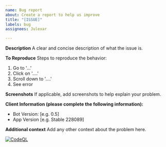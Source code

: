 ```yaml
---
name: Bug report
about: Create a report to help us improve
title: "[ISSUE]"
labels: bug
assignees: Julexar

---
```


**Description**
A clear and concise description of what the issue is.

**To Reproduce**
Steps to reproduce the behavior:
1. Go to '...'
2. Click on '....'
3. Scroll down to '....'
4. See error

**Screenshots**
If applicable, add screenshots to help explain your problem.

**Client Information (please complete the following information):**
- Bot Version: [e.g. 0.5]
- App Version [e.g. Stable 228089]


**Additional context**
Add any other context about the problem here.

[![CodeQL](https://github.com/Julexar/RPG-Master-Rework/actions/workflows/github-code-scanning/codeql/badge.svg)](https://github.com/Julexar/RPG-Master-Rework/actions/workflows/github-code-scanning/codeql)
